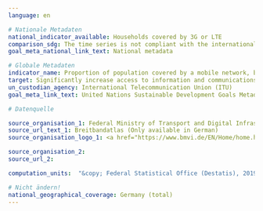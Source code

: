 ```yaml
---
language: en

# Nationale Metadaten
national_indicator_available: Households covered by 3G or LTE
comparison_sdg: The time series is not compliant with the international metadata description.
goal_meta_national_link_text: National metadata

# Globale Metadaten
indicator_name: Proportion of population covered by a mobile network, by technology
target: Significantly increase access to information and communications technology and strive to provide universal and affordable access to the Internet in least developed countries by 2020
un_custodian_agency: International Telecommunication Union (ITU)
goal_meta_link_text: United Nations Sustainable Development Goals Metadata

# Datenquelle

source_organisation_1: Federal Ministry of Transport and Digital Infrastructure (BMVI)
source_url_text_1: Breitbandatlas (Only available in German)
source_organisation_logo_1: <a href="https://www.bmvi.de/EN/Home/home.html"><img src="https://g205sdgs.github.io/sdg-indicators/public/LogosEn/bmvi.png" alt="Logo BMVI" /></a>

source_organisation_2:
source_url_2:

computation_units:  "&copy; Federal Statistical Office (Destatis), 2019"

# Nicht ändern!
national_geographical_coverage: Germany (total)
---
```

